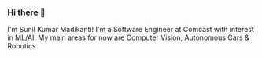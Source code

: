 ### Hi there 👋

I'm Sunil Kumar Madikanti! I'm a Software Engineer at Comcast with interest in ML/AI. 
My main areas for now are Computer Vision, Autonomous Cars & Robotics.

<!--
**smadikanti/smadikanti** is a ✨ _special_ ✨ repository because its `README.md` (this file) appears on your GitHub profile.

Here are some ideas to get you started:

- 🔭 I’m currently working on ...
- 🌱 I’m currently learning ...
- 👯 I’m looking to collaborate on ...
- 🤔 I’m looking for help with ...
- 💬 Ask me about ...
- 📫 How to reach me: ...
- 😄 Pronouns: ...
- ⚡ Fun fact: ...
-->
